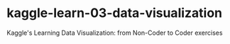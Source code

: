 # kaggle-learn-03-data-visualization
Kaggle's Learning Data Visualization: from Non-Coder to Coder exercises
